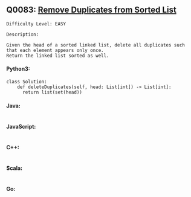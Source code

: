 ## Q0083: [Remove Duplicates from Sorted List](https://leetcode.com/problems/remove-duplicates-from-sorted-list/)

```
Difficulty Level: EASY
```

```
Description:

Given the head of a sorted linked list, delete all duplicates such that each element appears only once.
Return the linked list sorted as well.
```

#### Python3:

```
class Solution:
    def deleteDuplicates(self, head: List[int]) -> List[int]:
      return list(set(head))
```

#### Java:

```

```

#### JavaScript:

```

```

#### C++:

```

```

#### Scala:

```

```

#### Go:

```

```